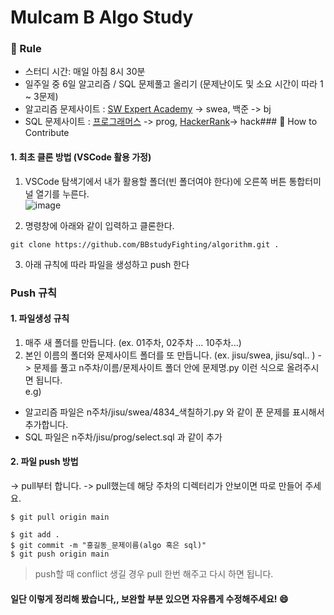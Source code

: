 # Mulcam B Algo Study

### :pencil: Rule

- 스터디 시간: 매일 아침 8시 30분
- 일주일 중 6일 알고리즘 / SQL 문제풀고 올리기 (문제난이도 및 소요 시간이 따라 1 ~ 3문제)
- 알고리즘 문제사이트 : [SW Expert Academy](https://swexpertacademy.com/main/learn/course/subjectList.do?courseId=AVuPDN86AAXw5UW6) -> swea, 백준 -> bj 
- SQL 문제사이트 : [프로그래머스](https://programmers.co.kr/learn/challenges) -> prog, [HackerRank](https://www.hackerrank.com/domains/sql)-> hack### :apple: How to Contribute

#### 1. 최초 클론 방법 (VSCode 활용 가정)

1. VSCode 탐색기에서 내가 활용할 폴더(빈 폴더여야 한다)에 오른쪽 버튼 통합터미널 열기를 누른다.   
![image](https://user-images.githubusercontent.com/67591105/157668642-71972ab7-273b-4b76-90ca-431a6e62c6b6.png)

2. 명령창에 아래와 같이 입력하고 클론한다. 
```
git clone https://github.com/BBstudyFighting/algorithm.git .
```

3. 아래 규칙에 따라 파일을 생성하고 push 한다

### Push 규칙

#### 1. 파일생성 규칙

1. 매주 새 폴더를 만듭니다. (ex. 01주차, 02주차 ... 10주차...)
2. 본인 이름의 폴더와 문제사이트 폴더를 또 만듭니다. (ex. jisu/swea, jisu/sql.. )
-> 문제를 풀고 n주차/이름/문제사이트 폴더 안에 문제명.py 이런 식으로 올려주시면 됩니다.  
e.g)
- 알고리즘 파일은 n주차/jisu/swea/4834_색칠하기.py 와 같이 푼 문제를 표시해서 추가합니다.  
- SQL 파일은 n주차/jisu/prog/select.sql 과 같이 추가  


#### 2. 파일 push 방법

-> pull부터 합니다.
-> pull했는데 해당 주차의 디렉터리가 안보이면 따로 만들어 주세요.  
```
$ git pull origin main
```

```
$ git add .
$ git commit -m "홍길동_문제이름(algo 혹은 sql)"
$ git push origin main
```

> push할 때 conflict 생길 경우 pull 한번 해주고 다시 하면 됩니다.

#### 일단 이렇게 정리해 봤습니다,, 보완할 부분 있으면 자유롭게 수정해주세요! :smile:
